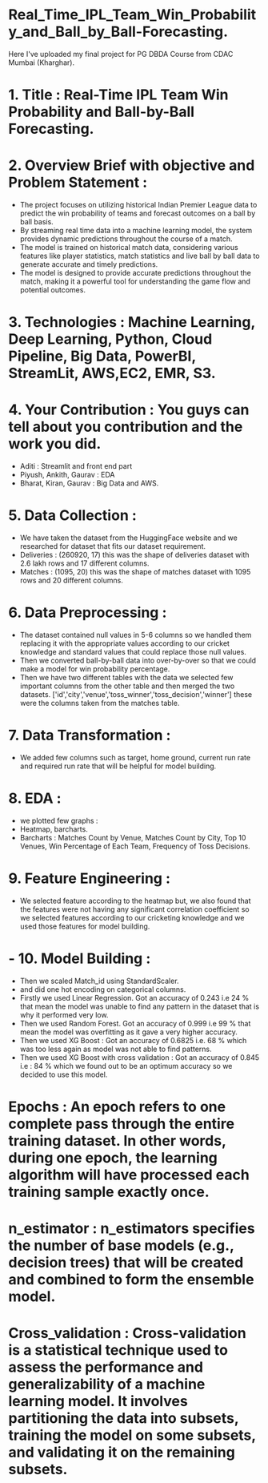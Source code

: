 # Real_Time_IPL_Team_Win_Probability_and_Ball_by_Ball-Forecasting.
Here I've uploaded my final project for PG DBDA Course from CDAC Mumbai (Kharghar).

# 1. Title : Real-Time IPL Team Win Probability and Ball-by-Ball Forecasting.

# 2. Overview Brief with objective and Problem Statement : 
- The project focuses on utilizing historical Indian Premier League data to predict the win probability of teams and forecast outcomes on a ball by ball basis. 
- By streaming real time data into a machine learning model, the system provides dynamic predictions throughout the course of a match. 
- The model is trained on historical match data, considering various features like player statistics, match statistics and live ball by ball data to generate accurate and timely predictions. 
- The model is designed to provide accurate predictions throughout the match, making it a powerful tool for understanding the game flow and potential outcomes.

# 3. Technologies : Machine Learning, Deep Learning, Python, Cloud Pipeline, Big Data, PowerBI, StreamLit, AWS,EC2, EMR, S3.

# 4. Your Contribution : You guys can tell about you contribution and the work you did.
- Aditi : Streamlit and front end part
- Piyush, Ankith, Gaurav : EDA
- Bharat, Kiran, Gaurav : Big Data and AWS.

# 5. Data Collection : 
- We have taken the dataset from the HuggingFace website and we researched for dataset that fits our dataset requirement.
- Deliveries : (260920, 17)  this was the shape of deliveries dataset with 2.6 lakh rows and 17 different columns.
- Matches : (1095, 20) this was the shape of matches dataset with 1095 rows and 20 different columns.

# 6. Data Preprocessing : 
- The dataset contained null values in 5-6 columns so we handled them replacing it with the appropriate values according to our cricket knowledge and standard values that could replace those null values.
-  Then we converted ball-by-ball data into over-by-over so that we could make a model for win probability percentage.
-  Then we have two different tables with the data we selected few important columns from the other table and then merged the two datasets. ['id','city','venue','toss_winner','toss_decision','winner'] these were the columns taken from the matches table.

# 7. Data Transformation :
-  We added few columns such as target, home ground, current run rate and required run rate that will be helpful for model building.

# 8. EDA : 
- we plotted few graphs :
- Heatmap, barcharts. 
- Barcharts : Matches Count by Venue, Matches Count by City, Top 10 Venues, Win Percentage of Each Team, Frequency of Toss Decisions.

# 9. Feature Engineering : 
- We selected feature according to the heatmap but, we also found that the features were not having any significant correlation coefficient so we selected features according to our cricketing knowledge and we used those features for model building.

# - 10. Model Building : 
-  Then we scaled Match_id using StandardScaler.
- and did one hot encoding on categorical columns.
-  Firstly we used Linear Regression. Got an accuracy of 0.243 i.e 24 % that mean the model was unable to find any pattern in the dataset that is why it performed very low.
- Then we used Random Forest. Got an accuracy of 0.999 i.e 99 % that mean the model was overfitting as it gave a very higher accuracy.
- Then we used XG Boost : Got an accuracy of 0.6825 i.e. 68 % which was too less again as model was not able to find patterns.
- Then we used XG Boost with cross validation : Got an accuracy of 0.845 i.e : 84 % which we found out to be an optimum accuracy so we decided to use this model.

# Epochs :  An epoch refers to one complete pass through the entire training dataset. In other words, during one epoch, the learning algorithm will have processed each training sample exactly once.

# n_estimator : n_estimators specifies the number of base models (e.g., decision trees) that will be created and combined to form the ensemble model.

# Cross_validation : Cross-validation is a statistical technique used to assess the performance and generalizability of a machine learning model. It involves partitioning the data into subsets, training the model on some subsets, and validating it on the remaining subsets.

